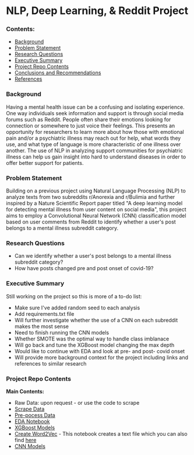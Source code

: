 # NLP, Deep Learning, & Reddit Project

### Contents:
- [Background](#Background)
- [Problem Statement](#Problem-Statement)
- [Research Questions](#Research-Questions)
- [Executive Summary](#Executive-Summary)
- [Project Repo Contents](#Project-Repo-Contents)
- [Conclusions and Recommendations](#Conclusions-and-Recommendations)
- [References](#References)

### Background 
Having a mental health issue can be a confusing and isolating experience. One way individuals seek information and support is through social media forums such as Reddit. People often share their emotions looking for connection or somewhere to just voice their feelings. This presents an opportunity for researchers to learn more about how those with emotional pain and/or a psychiatric illness may reach out for help, what words they use, and what type of language is more characteristic of one illness over another. The use of NLP in analyzing support communities for psychiatric illness can help us gain insight into hard to understand diseases in order to offer better support for patients.

### Problem Statement  
Building on a previous project using Natural Language Processing (NLP) to analyze texts from two subreddits r/Anorexia and r/Bulimia and further inspired by a Nature Scientific Report paper titled "A deep learning model for detecting mental illness from user content on social media", this project aims to employ a Convolutional Neural Network (CNN) classification model based on user comments from Reddit to identify whether a user's post belongs to a mental illness subreddit category.

### Research Questions 
- Can we identify whether a user's post belongs to a mental illness subreddit category? 
- How have posts changed pre and post onset of covid-19?

### Executive Summary 
Still working on the project so this is more of a to-do list:
- Make sure I've added random seed to each analysis
- Add requirements.txt file
- Will further investigate whether the use of a CNN on each subreddit makes the most sense 
- Need to finish running the CNN models
- Whether SMOTE was the optimal way to handle class imblanace 
- Will go back and tune the XGBoost model changing the max depth 
- Would like to continue with EDA and look at pre- and post- covid onset
- Will provide more background context for the project including links and references to similar research

### Project Repo Contents

**Main Contents:**
- Raw Data: upon request - or use the code to scrape
- [Scrape Data](./notebooks/step1-scrape_and_clean_data.ipynb)
- [Pre-pocess Data](./notebooks/step2-pre-process_text.ipynb)
- [EDA Notebook](./notebooks/step3-EDA.ipynb)
- [XGBoost Models](./notebooks/step4-model-xgboost-classifier.ipynb)
- [Create Word2Vec](./notebooks/step5-word2vec.ipynb) - This notebook creates a text file which you can also find [here](https://drive.google.com/file/d/18VNCWdM0VRIGSNNx7z_-Q7_Odg_fo6XV/view?usp=sharing) 
- [CNN Models](./notebooks/step6-model-CNN.ipynb)

